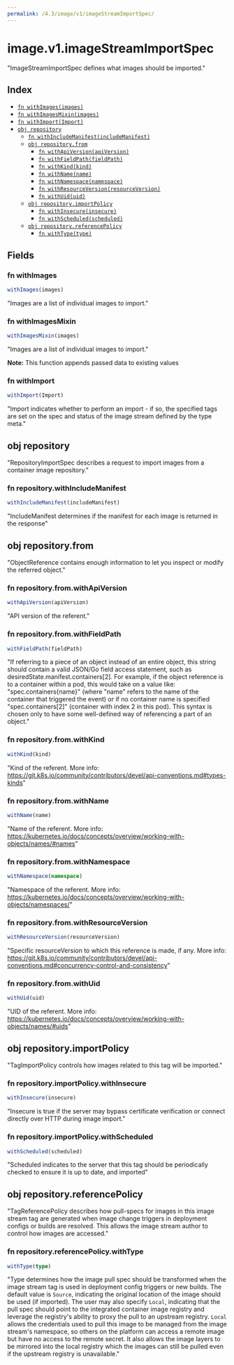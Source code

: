 ```yaml
---
permalink: /4.3/image/v1/imageStreamImportSpec/
---
```


# image.v1.imageStreamImportSpec

"ImageStreamImportSpec defines what images should be imported."

## Index

* [`fn withImages(images)`](#fn-withimages)
* [`fn withImagesMixin(images)`](#fn-withimagesmixin)
* [`fn withImport(Import)`](#fn-withimport)
* [`obj repository`](#obj-repository)
  * [`fn withIncludeManifest(includeManifest)`](#fn-repositorywithincludemanifest)
  * [`obj repository.from`](#obj-repositoryfrom)
    * [`fn withApiVersion(apiVersion)`](#fn-repositoryfromwithapiversion)
    * [`fn withFieldPath(fieldPath)`](#fn-repositoryfromwithfieldpath)
    * [`fn withKind(kind)`](#fn-repositoryfromwithkind)
    * [`fn withName(name)`](#fn-repositoryfromwithname)
    * [`fn withNamespace(namespace)`](#fn-repositoryfromwithnamespace)
    * [`fn withResourceVersion(resourceVersion)`](#fn-repositoryfromwithresourceversion)
    * [`fn withUid(uid)`](#fn-repositoryfromwithuid)
  * [`obj repository.importPolicy`](#obj-repositoryimportpolicy)
    * [`fn withInsecure(insecure)`](#fn-repositoryimportpolicywithinsecure)
    * [`fn withScheduled(scheduled)`](#fn-repositoryimportpolicywithscheduled)
  * [`obj repository.referencePolicy`](#obj-repositoryreferencepolicy)
    * [`fn withType(type)`](#fn-repositoryreferencepolicywithtype)

## Fields

### fn withImages

```ts
withImages(images)
```

"Images are a list of individual images to import."

### fn withImagesMixin

```ts
withImagesMixin(images)
```

"Images are a list of individual images to import."

**Note:** This function appends passed data to existing values

### fn withImport

```ts
withImport(Import)
```

"Import indicates whether to perform an import - if so, the specified tags are set on the spec and status of the image stream defined by the type meta."

## obj repository

"RepositoryImportSpec describes a request to import images from a container image repository."

### fn repository.withIncludeManifest

```ts
withIncludeManifest(includeManifest)
```

"IncludeManifest determines if the manifest for each image is returned in the response"

## obj repository.from

"ObjectReference contains enough information to let you inspect or modify the referred object."

### fn repository.from.withApiVersion

```ts
withApiVersion(apiVersion)
```

"API version of the referent."

### fn repository.from.withFieldPath

```ts
withFieldPath(fieldPath)
```

"If referring to a piece of an object instead of an entire object, this string should contain a valid JSON/Go field access statement, such as desiredState.manifest.containers[2]. For example, if the object reference is to a container within a pod, this would take on a value like: \"spec.containers{name}\" (where \"name\" refers to the name of the container that triggered the event) or if no container name is specified \"spec.containers[2]\" (container with index 2 in this pod). This syntax is chosen only to have some well-defined way of referencing a part of an object."

### fn repository.from.withKind

```ts
withKind(kind)
```

"Kind of the referent. More info: https://git.k8s.io/community/contributors/devel/api-conventions.md#types-kinds"

### fn repository.from.withName

```ts
withName(name)
```

"Name of the referent. More info: https://kubernetes.io/docs/concepts/overview/working-with-objects/names/#names"

### fn repository.from.withNamespace

```ts
withNamespace(namespace)
```

"Namespace of the referent. More info: https://kubernetes.io/docs/concepts/overview/working-with-objects/namespaces/"

### fn repository.from.withResourceVersion

```ts
withResourceVersion(resourceVersion)
```

"Specific resourceVersion to which this reference is made, if any. More info: https://git.k8s.io/community/contributors/devel/api-conventions.md#concurrency-control-and-consistency"

### fn repository.from.withUid

```ts
withUid(uid)
```

"UID of the referent. More info: https://kubernetes.io/docs/concepts/overview/working-with-objects/names/#uids"

## obj repository.importPolicy

"TagImportPolicy controls how images related to this tag will be imported."

### fn repository.importPolicy.withInsecure

```ts
withInsecure(insecure)
```

"Insecure is true if the server may bypass certificate verification or connect directly over HTTP during image import."

### fn repository.importPolicy.withScheduled

```ts
withScheduled(scheduled)
```

"Scheduled indicates to the server that this tag should be periodically checked to ensure it is up to date, and imported"

## obj repository.referencePolicy

"TagReferencePolicy describes how pull-specs for images in this image stream tag are generated when image change triggers in deployment configs or builds are resolved. This allows the image stream author to control how images are accessed."

### fn repository.referencePolicy.withType

```ts
withType(type)
```

"Type determines how the image pull spec should be transformed when the image stream tag is used in deployment config triggers or new builds. The default value is `Source`, indicating the original location of the image should be used (if imported). The user may also specify `Local`, indicating that the pull spec should point to the integrated container image registry and leverage the registry's ability to proxy the pull to an upstream registry. `Local` allows the credentials used to pull this image to be managed from the image stream's namespace, so others on the platform can access a remote image but have no access to the remote secret. It also allows the image layers to be mirrored into the local registry which the images can still be pulled even if the upstream registry is unavailable."